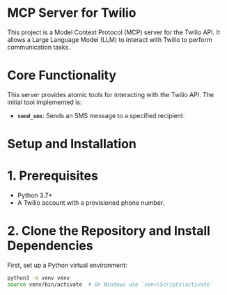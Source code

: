 # MCP Server for Twilio

This project is a Model Context Protocol (MCP) server for the Twilio API. It allows a Large Language Model (LLM) to interact with Twilio to perform communication tasks.

# Core Functionality

This server provides atomic tools for interacting with the Twilio API. The initial tool implemented is:

*   **`send_sms`**: Sends an SMS message to a specified recipient.

# Setup and Installation

# 1. Prerequisites

*   Python 3.7+
*   A Twilio account with a provisioned phone number.

# 2. Clone the Repository and Install Dependencies

First, set up a Python virtual environment:

```bash
python3 -m venv venv
source venv/bin/activate  # On Windows use `venv\Scripts\activate`